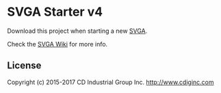 # SVGA Starter v4
Download this project when starting a new [SVGA](https://github.com/cdig/svga).

Check the [SVGA Wiki](https://github.com/cdig/svga/wiki) for more info.

## License
Copyright (c) 2015-2017 CD Industrial Group Inc. http://www.cdiginc.com
